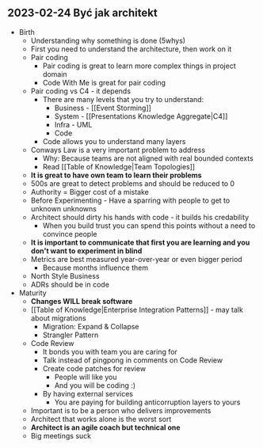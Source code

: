 ## 2023-02-24 Być jak architekt

- Birth
    - Understanding why something is done (5whys)
    - First you need to understand the architecture, then work on it
    - Pair coding
        - Pair coding is great to learn more complex things in project domain
        - Code With Me is great for pair coding
    - Pair coding vs C4 - it depends
        - There are many levels that you try to understand:
            - Business - [[Event Storming]]
            - System - [[Presentations Knowledge Aggregate|C4]]
            - Infra - UML
            - Code
        - Code allows you to understand many layers
    - Conways Law is a very important problem to address
        - Why: Because teams are not aligned with real bounded contexts
        - Read [[Table of Knowledge|Team Topologies]]
    - **It is great to have own team to learn their problems**
    - 500s are great to detect problems and should be reduced to 0
    - Authority = Bigger cost of a mistake
    - Before Experimenting - Have a sparring with people to get to unknown unknowns
    - Architect should dirty his hands with code - it builds his credability
        - When you build trust you can spend this points without a need to convince people
    - **It is important to communicate that first you are learning and you don't want to experiment in blind**
    - Metrics are best measured year-over-year or even bigger period
        - Because months influence them
    - North Style Business
    - ADRs should be in code
- Maturity
    - **Changes WILL break software**
    - [[Table of Knowledge|Enterprise Integration Patterns]] - may talk about migrations
        - Migration: Expand & Collapse
        - Strangler Pattern
    - Code Review
        - It bonds you with team you are caring for
        - Talk instead of pingpong in comments on Code Review
        - Create code patches for review
            - People will like you
            - And you will be coding :)
        - By having external services
            - You are paying for building anticorruption layers to yours
    - Important is to be a person who delivers improvements
    - Architect that works alone is the worst sort
    - **Architect is an agile coach but technical one**
    - Big meetings suck
